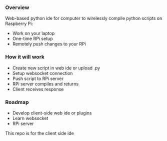 <h3>Overview</h3>
<p>Web-based python ide for computer
to wirelessly compile python scripts on Raspberry Pi:</p>
<p>
  <ul>
    <li>Work on your laptop</li>
    <li>One-time RPi setup</li>
    <li>Remotely push changes to your RPi</li>
  </ul>
</p>
<h3>How it will work</h3>
<p>
  <ul>
    <li>Create new script in web ide or upload .py</li>
    <li>Setup websocket connection</li>
    <li>Push script to RPi server</li>
    <li>RPi server compiles and returns</li>
    <li>Client receives response</li>
  </ul>
</p>
<h3>Roadmap</h3>
<p>
  <ul>
    <li>Develop client-side web ide or plugins</li>
    <li>Learn websocket</li>
    <li>RPi server</li>
  </ul>
</p>
<p>This repo is for the client side ide</p>
